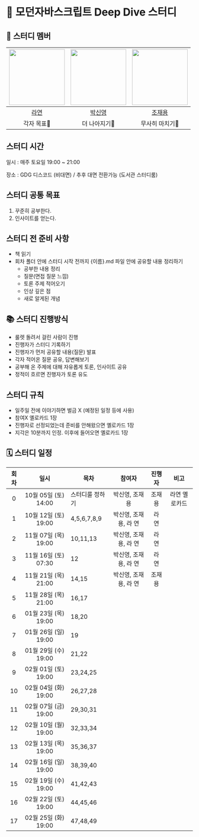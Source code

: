 # 💙 모던자바스크립트 Deep Dive 스터디

## 🐥 스터디 멤버

| <img src="https://avatars.githubusercontent.com/u/86452280?v=4" width="150" height="150"/> |                                      <img src="https://avatars.githubusercontent.com/u/92427132?v=4" width="150" height="150"/> |                                      <img src="https://avatars.githubusercontent.com/u/66457807?v=4" width="150" height="150"/> |
|:------------------:|:---------------------------:|:---------------------------:|
|[라연](https://github.com/Youn-Rha)|[박신영](https://github.com/parknew0)|[조재용](https://github.com/WithJo)|
|각자 목표🤔|더 나아지기🧐|무사히 마치기🤯|


## 스터디 시간

일시 : 매주 토요일 19:00 ~ 21:00

장소 : GDG 디스코드 (비대면) / 추후 대면 전환가능 (도서관 스터디룸)

## 스터디 공통 목표

1. 꾸준히 공부한다.
2. 인사이트를 얻는다.

## 스터디 전 준비 사항

- 책 읽기
- 회차 폴더 안에 스터디 시작 전까지 {이름}.md 파일 안에 공유할 내용 정리하기
  - 공부한 내용 정리
  - 질문(면접 질문 느낌)
  - 토론 주제 적어오기
  - 인상 깊은 점
  - 새로 알게된 개념

## 📚 스터디 진행방식

- 룰렛 돌려서 걸린 사람이 진행
- 진행자가 스터디 기록하기
- 진행자가 먼저 공유할 내용(질문) 발표
- 각자 적어온 질문 공유, 답변해보기
- 공부해 온 주제에 대해 자유롭게 토론, 인사이트 공유
- 정적이 흐르면 진행자가 토론 유도

## 스터디 규칙

- 일주일 전에 이야기하면 벌금 X (예정된 일정 등에 사용)
- 참여X 옐로카드 1장
- 진행자로 선정되었는데 준비를 안해왔으면 옐로카드 1장
- 지각은 10분까지 인정. 이후에 들어오면 옐로카드 1장

## 🗓 스터디 일정

| 회차  | 일시                 | 목차                 | 참여자                | 진행자            | 비고                    |
|:----:|:-------------------:|--------------------|:-------------------:|:---------------:|:-----------------------:|
| 0    | 10월 05일 (토) 14:00 | 스터디룰 정하기          | 박신영, 조재용         | 조재용            | 라연 옐로카드             |
| 1    | 10월 12일 (토) 19:00 | 4,5,6,7,8,9          | 박신영, 조재용, 라 연   | 라  연           |                        |
| 2    | 11월 07일 (목) 19:00 | 10,11,13             | 박신영, 조재용, 라 연   |  라  연          |                         |
| 3    | 11월 16일 (토) 07:30 | 12                   | 박신영, 조재용, 라 연   |   라 연          |                         |
| 4    | 11월 21일 (목) 21:00 | 14,15                | 박신영, 조재용, 라 연   |   조재용          |                         |
| 5    | 11월 28일 (목) 21:00 | 16,17                |                     |                 |                         |
| 6    | 01월 23일 (목) 19:00 | 18,20                |                     |                 |                         |
| 7    | 01월 26일 (일) 19:00 | 19                   |                     |                 |                         |
| 8    | 01월 29일 (수) 19:00 | 21,22                |                     |                 |                         |
| 9    | 02월 01일 (토) 19:00 | 23,24,25             |                     |                 |                         |
| 10   | 02월 04일 (화) 19:00 | 26,27,28             |                     |                 |                         |
| 11   | 02월 07일 (금) 19:00 | 29,30,31             |                     |                 |                         |
| 12   | 02월 10일 (월) 19:00 | 32,33,34             |                     |                 |                         |
| 13   | 02월 13일 (목) 19:00 | 35,36,37             |                     |                 |                         |
| 14   | 02월 16일 (일) 19:00 | 38,39,40             |                     |                 |                         |
| 15   | 02월 19일 (수) 19:00 | 41,42,43             |                     |                 |                         |
| 16   | 02월 22일 (토) 19:00 | 44,45,46             |                     |                 |                         |
| 17   | 02월 25일 (화) 19:00 | 47,48,49             |                     |                 |                         |



